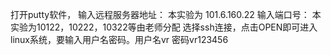 

打开putty软件，
输入远程服务器地址：  本实验为  101.6.160.22
输入端口号：                   本实验为10122，10222，10322等由老师分配
选择ssh连接，点击OPEN即可进入linux系统，要输入用户名密码。用户名vr 密码vr123456
